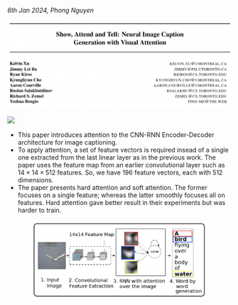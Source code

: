 *6th Jan 2024, Phong Nguyen*

<div>
<p align="center">
  <img src="../figures/Show, Attend and Tell - Neural Image Caption Generation with Visual Attention-0.png" style="width:800px"/>
</p>

<a href='https://arxiv.org/abs/1502.03044'><img src='https://img.shields.io/badge/dynamic/json?url=https://api.semanticscholar.org/graph/v1/paper/4d8f2d14af5991d4f0d050d22216825cac3157bd?fields=citationCount&query=citationCount&label=ICML%202015&prefix=citation%20'/></a>

</div>

- This paper introduces attention to the CNN-RNN Encoder-Decoder architecture for image captioning. 
- To apply attention, a set of feature vectors is required insead of a single one extracted from the last linear layer as in the previous work. The paper uses the feature map from an earlier convolutional layer such as $14 \times 14 \times 512$ features. So, we have 196 feature vectors, each with 512 dimensions.
- The paper presents hard attention and soft attention. The former focuses on a single feature; whereas the latter smoothly focuses all on features. Hard attention gave better result in their experiments but was harder to train. 

<p align="center">
  <img src="../figures/Show, Attend and Tell - Neural Image Caption Generation with Visual Attention-1.png" style="width:400px"/>
</p>